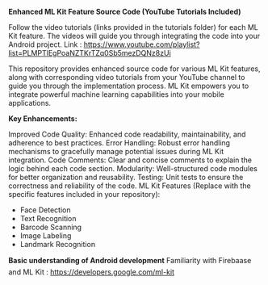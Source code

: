 **Enhanced ML Kit Feature Source Code (YouTube Tutorials Included)**

Follow the video tutorials (links provided in the tutorials folder) for each ML Kit feature.
The videos will guide you through integrating the code into your Android project.
Link : https://www.youtube.com/playlist?list=PLMPTlEgPoaNZTKrTZq0Sb5mezDQNz8zUi

This repository provides enhanced source code for various ML Kit features, along with corresponding video tutorials
from your YouTube channel to guide you through the implementation process. ML Kit empowers you to integrate 
powerful machine learning capabilities into your mobile applications.

**Key Enhancements:**

Improved Code Quality: Enhanced code readability, maintainability, and adherence to best practices.
Error Handling: Robust error handling mechanisms to gracefully manage potential issues during ML Kit integration.
Code Comments: Clear and concise comments to explain the logic behind each code section.
Modularity: Well-structured code modules for better organization and reusability.
Testing: Unit tests to ensure the correctness and reliability of the code.
ML Kit Features (Replace with the specific features included in your repository):

- Face Detection
- Text Recognition
- Barcode Scanning
- Image Labeling  
- Landmark Recognition

**Basic understanding of Android development**
Familiarity with Firebaase and ML Kit : https://developers.google.com/ml-kit

  
